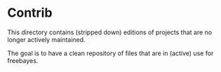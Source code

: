 # Contrib

This directory contains (stripped down) editions of projects that are
no longer actively maintained.

The goal is to have a clean repository of files that are in (active)
use for freebayes.
